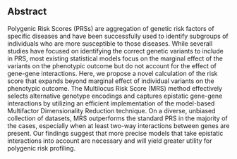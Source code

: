 ## Abstract
Polygenic Risk Scores (PRSs) are aggregation of genetic risk factors of specific diseases and have been successfully used to identify subgroups of individuals who are more susceptible to those diseases.
While severall studies have focused on identifying the correct genetic variants to include in PRS, most existing statistical models focus on the marginal effect of the variants on the phenotypic outcome but do not account for the effect of gene-gene interactions.
Here, we propose a novel calculation of the risk score that expands beyond marginal effect of individual variants on the phenotypic outcome.
The Multilocus Risk Score (MRS) method effectively selects alternative genotype encodings and captures epistatic gene-gene interactions by utilizing an efficient implementation of the model-based Multifactor Dimensionality Reduction technique.
On a diverse, unbiased collection of datasets, MRS outperforms the standard PRS in the majority of the cases, especially when at least two-way interactions between genes are present.
Our findings suggest that more precise models that take epistatic interactions into account are necessary and will yield greater utility for polygenic risk profiling.